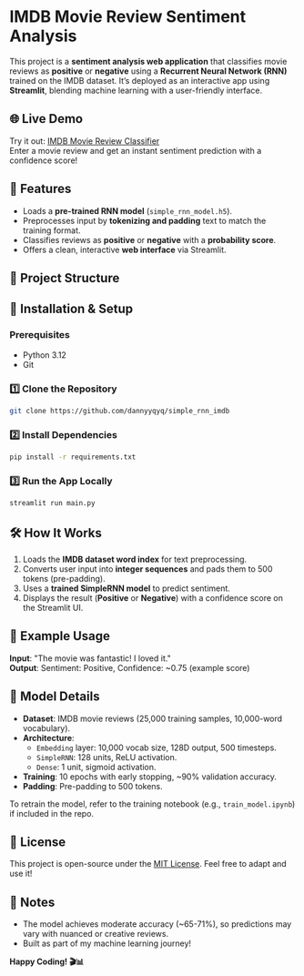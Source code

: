 # IMDB Movie Review Sentiment Analysis

This project is a **sentiment analysis web application** that classifies movie reviews as **positive** or **negative** using a **Recurrent Neural Network (RNN)** trained on the IMDB dataset. It’s deployed as an interactive app using **Streamlit**, blending machine learning with a user-friendly interface.

## 🌐 Live Demo

Try it out: [IMDB Movie Review Classifier](https://imdb-movie-review-classification.streamlit.app/)  
Enter a movie review and get an instant sentiment prediction with a confidence score!

## 🚀 Features

- Loads a **pre-trained RNN model** (`simple_rnn_model.h5`).
- Preprocesses input by **tokenizing and padding** text to match the training format.
- Classifies reviews as **positive** or **negative** with a **probability score**.
- Offers a clean, interactive **web interface** via Streamlit.

## 📂 Project Structure

## 🔧 Installation & Setup

### Prerequisites
- Python 3.12
- Git

### 1️⃣ Clone the Repository
```sh
git clone https://github.com/dannyyqyq/simple_rnn_imdb
```

### 2️⃣ Install Dependencies
```sh
pip install -r requirements.txt
```

### 3️⃣ Run the App Locally
```sh
streamlit run main.py
```

## 🛠 How It Works

1. Loads the **IMDB dataset word index** for text preprocessing.
2. Converts user input into **integer sequences** and pads them to 500 tokens (pre-padding).
3. Uses a **trained SimpleRNN model** to predict sentiment.
4. Displays the result (**Positive** or **Negative**) with a confidence score on the Streamlit UI.

## 📌 Example Usage

**Input**: "The movie was fantastic! I loved it."  
**Output**: Sentiment: Positive, Confidence: ~0.75 (example score)

## 🤖 Model Details

- **Dataset**: IMDB movie reviews (25,000 training samples, 10,000-word vocabulary).
- **Architecture**: 
  - `Embedding` layer: 10,000 vocab size, 128D output, 500 timesteps.
  - `SimpleRNN`: 128 units, ReLU activation.
  - `Dense`: 1 unit, sigmoid activation.
- **Training**: 10 epochs with early stopping, ~90% validation accuracy.
- **Padding**: Pre-padding to 500 tokens.

To retrain the model, refer to the training notebook (e.g., `train_model.ipynb`) if included in the repo.

## 📜 License

This project is open-source under the [MIT License](LICENSE). Feel free to adapt and use it!

## 📢 Notes
- The model achieves moderate accuracy (~65-71%), so predictions may vary with nuanced or creative reviews.
- Built as part of my machine learning journey!

**Happy Coding! 🎬📊**  
